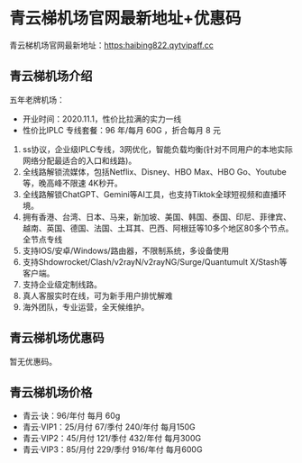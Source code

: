 # 青云梯机场官网最新地址+优惠码

青云梯机场官网最新地址：[https:haibing822.qytvipaff.cc](https://haibing822.qytvipaff.cc/register?aff=dTvJ05CM)

## 青云梯机场介绍

五年老牌机场：
- 开业时间：2020.11.1，性价比拉满的实力一线
- 性价比IPLC 专线套餐：96 年/每月 60G ，折合每月 8 元

1. ss协议，企业级IPLC专线，3网优化，智能负载均衡(针对不同用户的本地实际网络分配最适合的入口和线路)。
2. 全线路解锁流媒体，包括Netflix、Disney、HBO Max、HBO Go、Youtube等，晚高峰不限速 4K秒开。
3. 全线路解锁ChatGPT、Gemini等AI工具，也支持Tiktok全球短视频和直播环境。
4. 拥有香港、台湾、日本、马来，新加坡、美国、韩国、泰国、印尼、菲律宾、越南、英国、德国、法国、土耳其、巴西、阿根廷等10多个地区80多个节点。全节点专线
5. 支持IOS/安卓/Windows/路由器，不限制系统，多设备使用
6. 支持Shdowrocket/Clash/v2rayN/v2rayNG/Surge/Quantumult X/Stash等客户端。
7. 支持企业级定制线路。
8. 真人客服实时在线，可为新手用户排忧解难
9. 海外团队，专业运营，全天候维护。

## 青云梯机场优惠码

暂无优惠码。

## 青云梯机场价格

- 青云·诀：96/年付 每月 60g
- 青云·VIP1：25/月付 67/季付 240/年付 每月150G
- 青云·VIP2：45/月付 121/季付 432/年付 每月300G
- 青云·VIP3：85/月付 229/季付 916/年付 每月600G
